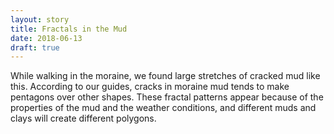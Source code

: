 ```yaml
---
layout: story
title: Fractals in the Mud
date: 2018-06-13
draft: true
---
```

While walking in the moraine, we found large stretches of cracked mud like this. According to our guides, cracks in moraine mud tends to make pentagons over other shapes. These fractal patterns appear because of the properties of the mud and the weather conditions, and different muds and clays will create different polygons.

